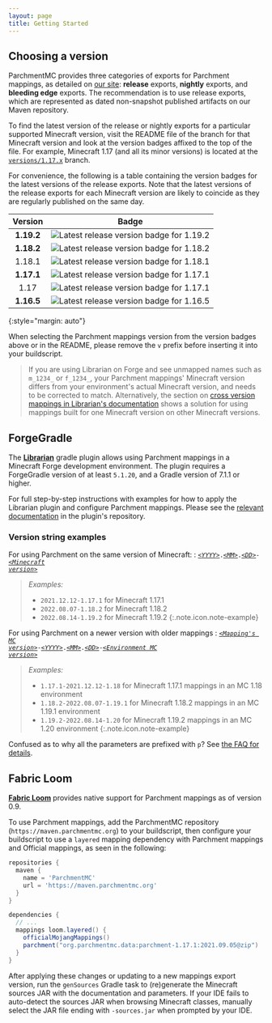```yaml
---
layout: page
title: Getting Started
---
```


<style>

.version u {
    font-style: italic;
}

.version u::before {
    content: "<";
}

.version u::after {
    content: ">";
}

</style>

## Choosing a version

ParchmentMC provides three categories of exports for Parchment mappings, as detailed on [our site][exports-info]: **release** exports, **nightly** exports, and **bleeding edge** exports. The recommendation is to use release exports, which are represented as dated non-snapshot published artifacts on our Maven repository.

To find the latest version of the release or nightly exports for a particular supported Minecraft version, visit the README file of the branch for that Minecraft version and look at the version badges affixed to the top of the file. For example, Minecraft 1.17 (and all its minor versions) is located at the [`versions/1.17.x`][1.17-branch] branch.

For convenience, the following is a table containing the version badges for the latest versions of the release exports. Note that the latest versions of the release exports for each Minecraft version are likely to coincide as they are regularly published on the same day.

|   Version  | Badge |
|:----------:|-------|
| **1.19.2** | ![Latest release version badge for 1.19.2](https://img.shields.io/maven-metadata/v?color=forestgreen&label=release&metadataUrl=https%3A%2F%2Fldtteam.jfrog.io%2Fartifactory%2Fparchmentmc-internal%2Forg%2Fparchmentmc%2Fdata%2Fparchment-1.19.2%2Fmaven-metadata.xml) |
| **1.18.2** | ![Latest release version badge for 1.18.2](https://img.shields.io/maven-metadata/v?color=forestgreen&label=release&metadataUrl=https%3A%2F%2Fldtteam.jfrog.io%2Fartifactory%2Fparchmentmc-internal%2Forg%2Fparchmentmc%2Fdata%2Fparchment-1.18.2%2Fmaven-metadata.xml) |
|   1.18.1   | ![Latest release version badge for 1.18.1](https://img.shields.io/maven-metadata/v?color=forestgreen&label=release&metadataUrl=https%3A%2F%2Fldtteam.jfrog.io%2Fartifactory%2Fparchmentmc-internal%2Forg%2Fparchmentmc%2Fdata%2Fparchment-1.18.1%2Fmaven-metadata.xml) |
| **1.17.1** | ![Latest release version badge for 1.17.1](https://img.shields.io/maven-metadata/v?color=forestgreen&label=release&metadataUrl=https%3A%2F%2Fldtteam.jfrog.io%2Fartifactory%2Fparchmentmc-internal%2Forg%2Fparchmentmc%2Fdata%2Fparchment-1.17.1%2Fmaven-metadata.xml) |
|    1.17    | ![Latest release version badge for 1.17.1](https://img.shields.io/maven-metadata/v?color=forestgreen&label=release&metadataUrl=https%3A%2F%2Fldtteam.jfrog.io%2Fartifactory%2Fparchmentmc-internal%2Forg%2Fparchmentmc%2Fdata%2Fparchment-1.17%2Fmaven-metadata.xml) |
| **1.16.5** | ![Latest release version badge for 1.16.5](https://img.shields.io/maven-metadata/v?color=forestgreen&label=release&metadataUrl=https%3A%2F%2Fldtteam.jfrog.io%2Fartifactory%2Fparchmentmc-internal%2Forg%2Fparchmentmc%2Fdata%2Fparchment-1.16.5%2Fmaven-metadata.xml) |
{:style="margin: auto"}

When selecting the Parchment mappings version from the version badges above or in the README, please remove the `v` prefix before inserting it into your buildscript.

> If you are using Librarian on Forge and see unmapped names such as `m_1234_` or `f_1234_`, your Parchment mappings' Minecraft version differs from your environment's actual Minecraft version, and needs to be corrected to match. Alternatively, the section on [cross version mappings in Librarian's documentation][librarian_fg_cross_version_mappings] shows a solution for using mappings built for one Minecraft version on other Minecraft versions.

## ForgeGradle

The [**Librarian**][librarian] gradle plugin allows using Parchment mappings in a Minecraft Forge development environment.
The plugin requires a ForgeGradle version of at least `5.1.20`, and a Gradle version of 7.1.1 or higher.

For full step-by-step instructions with examples for how to apply the Librarian plugin and configure Parchment mappings.
Please see the [relevant documentation][librarian_fg] in the plugin's repository.

### Version string examples

For using Parchment on the same version of Minecraft:
: <code class="version"><u>YYYY</u>.<u>MM</u>.<u>DD</u>-<u>Minecraft version</u></code>

  > _Examples:_
  >
  > - `2021.12.12-1.17.1` for Minecraft 1.17.1
  > - `2022.08.07-1.18.2` for Minecraft 1.18.2
  > - `2022.08.14-1.19.2` for Minecraft 1.19.2
  {:.note.icon.note-example}

For using Parchment on a newer version with older mappings
: <code class="version"><u>Mapping's MC version</u>-<u>YYYY</u>.<u>MM</u>.<u>DD</u>-<u>Environment MC version</u></code>

  > _Examples:_
  >
  > - `1.17.1-2021.12.12-1.18` for Minecraft 1.17.1 mappings in an MC 1.18 environment
  > - `1.18.2-2022.08.07-1.19.1` for Minecraft 1.18.2 mappings in an MC 1.19.1 environment
  > - `1.19.2-2022.08.14-1.20` for Minecraft 1.19.2 mappings in an MC 1.20 environment
  {:.note.icon.note-example}

Confused as to why all the parameters are prefixed with `p`? See [the FAQ for details][faq-param-prefix].

## Fabric Loom

[**Fabric Loom**][fabric-loom] provides native support for Parchment mappings as of version 0.9.

To use Parchment mappings, add the ParchmentMC repository (`https://maven.parchmentmc.org`) to your buildscript, then configure your buildscript to use a `layered` mapping dependency with Parchment mappings and Official mappings, as seen in the following:

```gradle
repositories {
  maven {
    name = 'ParchmentMC'
    url = 'https://maven.parchmentmc.org'
  }
}

dependencies {
  // ...
  mappings loom.layered() {
    officialMojangMappings()
    parchment("org.parchmentmc.data:parchment-1.17.1:2021.09.05@zip")
  }
}
```

After applying these changes or updating to a new mappings export version, run the `genSources` Gradle task to (re)generate the Minecraft sources JAR with the documentation and parameters. If your IDE fails to auto-detect the sources JAR when browsing Minecraft classes, manually select the JAR file ending with `-sources.jar` when prompted by your IDE.

[1.17-branch]: https://github.com/ParchmentMC/Parchment/tree/versions/1.17.x
[exports-info]: /docs/maven#parchment-exports
[librarian]: https://github.com/ParchmentMC/Librarian
[faq-param-prefix]: faq#why-are-my-parameter-names-prefixed-with-p
[librarian_fg]: https://github.com/ParchmentMC/Librarian/blob/dev/docs/FORGEGRADLE.md
[librarian_fg_cross_version_mappings]: https://github.com/ParchmentMC/Librarian/blob/dev/docs/FORGEGRADLE.md#cross-version-mappings
[fabric-loom]: https://github.com/FabricMC/fabric-loom
